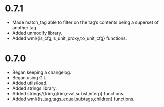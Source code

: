 
0.7.1
===============================================================================
* Made match_tag able to filter on the tag’s contents being a superset of
  another tag.
* Added unmodify library.
* Added wml/{is_cfg,is_unit_proxy,to_unit_cfg} functions.

0.7.0
===============================================================================
* Began keeping a changelog.
* Began using Git.
* Added utils/load.
* Added strings library.
* Added strings/{trim,gtrim,eval,subst,interp} functions.
* Added wml/{is_tag,tags_equal,subtags,children} functions.

